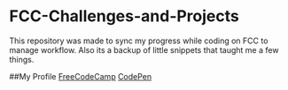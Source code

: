 # FCC-Challenges-and-Projects

This repository was made to sync my progress while coding on FCC to manage workflow. Also its a backup of little snippets that taught me a few things.

##My Profile
[FreeCodeCamp](https://www.freecodecamp.org/portfolio/nooblevelepic)
[CodePen](https://codepen.io/nooblevelepic/#)
